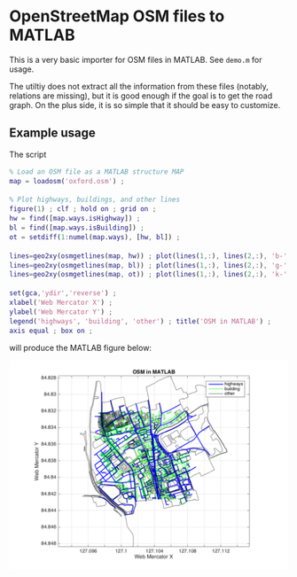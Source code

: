 # OpenStreetMap OSM files to MATLAB

This is a very basic importer for OSM files in MATLAB. See `demo.m`
for usage.

The utiltiy does not extract all the information from these files
(notably, relations are missing), but it is good enough if the goal is
to get the road graph. On the plus side, it is so simple that it
should be easy to customize.

## Example usage

The script

```matlab
% Load an OSM file as a MATLAB structure MAP
map = loadosm('oxford.osm') ;

% Plot highways, buildings, and other lines
figure(1) ; clf ; hold on ; grid on ;
hw = find([map.ways.isHighway]) ;
bl = find([map.ways.isBuilding]) ;
ot = setdiff(1:numel(map.ways), [hw, bl]) ;

lines=geo2xy(osmgetlines(map, hw)) ; plot(lines(1,:), lines(2,:), 'b-', 'linewidth', 1.5) ;
lines=geo2xy(osmgetlines(map, bl)) ; plot(lines(1,:), lines(2,:), 'g-', 'linewidth', 0.75) ;
lines=geo2xy(osmgetlines(map, ot)) ; plot(lines(1,:), lines(2,:), 'k-', 'linewidth', 0.5) ;

set(gca,'ydir','reverse') ;
xlabel('Web Mercator X') ;
ylabel('Web Mercator Y') ;
legend('highways', 'building', 'other') ; title('OSM in MATLAB') ;
axis equal ; box on ;
```

will produce the MATLAB figure below:

![MATLAB figure](oxford.png "MATLAB rendering of the `oxford.osm` file.")
